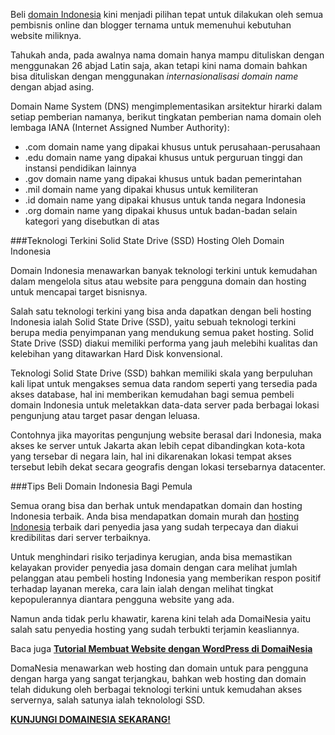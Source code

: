 <!--t Tips Membeli Domain Dan Hosting dengan Teknologi Terkini Untuk Pemula t-->
<!--d Panduan memilih dan membeli hosting serta domain dengan teknologi terkini untuk pemula dalam membuat website. d-->
<!--tag domainesia,hosting,domain,vps,ssd,ssl,website tag-->

Beli [domain Indonesia](https://www.domainesia.com/) kini menjadi pilihan tepat untuk dilakukan oleh semua pembisnis online dan blogger ternama untuk memenuhui kebutuhan website miliknya. 

Tahukah anda, pada awalnya nama domain hanya mampu dituliskan dengan menggunakan 26 abjad Latin saja, akan tetapi kini nama domain bahkan bisa dituliskan dengan menggunakan *internasionalisasi domain name* dengan abjad asing. 

Domain Name System (DNS) mengimplementasikan arsitektur hirarki dalam setiap pemberian namanya, berikut tingkatan pemberian nama domain oleh lembaga IANA (Internet Assigned Number Authority):

 - .com domain name yang dipakai khusus untuk perusahaan-perusahaan
 - .edu domain name yang dipakai khusus untuk perguruan tinggi dan instansi pendidikan lainnya
 - .gov domain name yang dipakai khusus untuk badan pemerintahan
 - .mil domain name yang dipakai khusus untuk kemiliteran
 - .id domain name yang dipakai khusus untuk tanda negara Indonesia
 - .org domain name yang dipakai khusus untuk badan-badan selain kategori yang disebutkan di atas

<amp-img src="https://masrud.com/content/images/20170808084551-hosting%20hebat%20domainesia.png" width="800" height="365" layout="responsive" alt="DomaiNesia Domain Murah Indonesia"></amp-img>

###Teknologi Terkini Solid State Drive (SSD) Hosting Oleh Domain Indonesia

Domain Indonesia menawarkan banyak teknologi terkini untuk kemudahan dalam mengelola situs atau website para pengguna domain dan hosting untuk mencapai target bisnisnya. 

Salah satu teknologi terkini yang bisa anda dapatkan dengan beli hosting Indonesia ialah Solid State Drive (SSD), yaitu sebuah teknologi terkini berupa media penyimpanan yang mendukung semua paket hosting. Solid State Drive (SSD) diakui memiliki performa yang jauh melebihi kualitas dan kelebihan yang ditawarkan Hard Disk konvensional.

Teknologi Solid State Drive (SSD) bahkan memiliki skala yang berpuluhan kali lipat untuk mengakses semua data random seperti yang tersedia pada akses database, hal ini memberikan kemudahan bagi semua pembeli domain Indonesia untuk meletakkan data-data server pada berbagai lokasi pengunjung atau target pasar dengan leluasa.

Contohnya jika mayoritas pengunjung website berasal dari Indonesia, maka akses ke server untuk Jakarta akan lebih cepat dibandingkan kota-kota yang tersebar di negara lain, hal ini dikarenakan lokasi tempat akses tersebut lebih dekat secara geografis dengan lokasi tersebarnya datacenter.

<amp-img src="https://masrud.com/content/images/20170808085536-better%20hosting%20domainesia.jpg" width="800" height="300" layout="responsive" alt="DomaiNesia Domain Murah Indonesia"></amp-img>

###Tips Beli Domain Indonesia Bagi Pemula

Semua orang bisa dan berhak untuk mendapatkan domain dan hosting Indonesia terbaik. Anda bisa mendapatkan domain murah dan [hosting Indonesia](https://www.domainesia.com/) terbaik dari penyedia jasa yang sudah terpecaya dan diakui kredibilitas dari server terbaiknya. 

Untuk menghindari risiko terjadinya kerugian, anda bisa memastikan kelayakan provider penyedia jasa domain dengan cara melihat jumlah pelanggan atau pembeli hosting Indonesia yang memberikan respon positif terhadap layanan mereka, cara lain ialah dengan melihat tingkat kepopulerannya diantara pengguna website yang ada. 

Namun anda tidak perlu khawatir, karena kini telah ada DomaiNesia yaitu salah satu penyedia hosting yang sudah terbukti terjamin keasliannya. 

Baca juga **[Tutorial Membuat Website dengan WordPress di DomaiNesia][1]**

DomaNesia menawarkan web hosting dan domain untuk para pengguna dengan harga yang sangat terjangkau, bahkan web hosting dan domain telah didukung oleh berbagai teknologi terkini untuk kemudahan akses servernya, salah satunya ialah teknolologi SSD.

**[KUNJUNGI DOMAINESIA SEKARANG!][2]**<br><br>

[1]: https://masrud.com/post/cara-membuat-website
[2]: https://goo.gl/VWqtg8